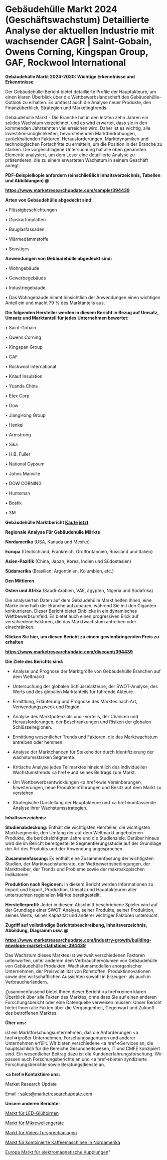 # Gebäudehülle Markt 2024 (Geschäftswachstum) Detaillierte Analyse der aktuellen Industrie mit wachsender CAGR | Saint-Gobain, Owens Corning, Kingspan Group, GAF, Rockwool International

<strong>Gebäudehülle Markt 2024-2030: Wichtige Erkenntnisse und Erkenntnisse</strong>

Der Gebäudehülle-Bericht bietet detaillierte Profile der Hauptakteure, um einen klaren Überblick über die Wettbewerbslandschaft des Gebäudehülle-Outlook zu erhalten. Es umfasst auch die Analyse neuer Produkte, den Finanzüberblick, Strategien und Marketingtrends.

Gebäudehülle Markt - Die Branche hat in den letzten zehn Jahren ein solides Wachstum verzeichnet, und es wird erwartet, dass sie in den kommenden Jahrzehnten viel erreichen wird. Daher ist es wichtig, alle Investitionsmöglichkeiten, bevorstehenden Marktbedrohungen, zurückhaltenden Faktoren, Herausforderungen, Marktdynamiken und technologischen Fortschritte zu ermitteln, um die Position in der Branche zu stärken. Die vorgeschlagene Untersuchung hat alle oben genannten Elemente analysiert, um dem Leser eine detaillierte Analyse zu präsentieren, die zu einem erwarteten Wachstum in seinem Geschäft anregt.



<strong><b>PDF-Beispielkopie anfordern (einschließlich Inhaltsverzeichnis, Tabellen und Abbildungen) @ </b></strong>

<strong><a href=https://www.marketresearchupdate.com/sample/394439>

<strong>https://www.marketresearchupdate.com/sample/394439</u></a></strong></strong>



<strong>Arten von Gebäudehülle abgedeckt sind:</strong>

• Flüssigbeschichtungen

• Gipskartonplatten

• Bauglasfassaden

• Wärmedämmstoffe

• Sonstiges



<strong>Anwendungen von Gebäudehülle abgedeckt sind:</strong>

• Wohngebäude

• Gewerbegebäude

• Industriegebäude

• Das Wohngebäude nimmt hinsichtlich der Anwendungen einen wichtigen Anteil ein und macht 79 % des Marktanteils aus.



<strong>Die folgenden Hersteller werden in diesem Bericht in Bezug auf Umsatz, Umsatz und Marktanteil für jedes Unternehmen bewertet:</strong>

• Saint-Gobain

• Owens Corning

• Kingspan Group

• GAF

• Rockwool International

• Knauf Insulation

• Yuanda China

• Etex Corp

• Dow

• JiangHong Group

• Henkel

• Armstrong

• Sika

• H.B. Fuller

• National Gypsum

• Johns Manville

• DOW CORNING

• Huntsman

• Bostik

• 3M



<strong>Gebäudehülle Marktbericht <a href=https://www.marketresearchupdate.com/buynow/394439>Kaufe jetzt</a></strong>



<strong>Regionale Analyse Für Gebäudehülle Märkte</strong>



<strong>Nordamerika</strong> (USA, Kanada und Mexiko)



<strong>Europa</strong> (Deutschland, Frankreich, Großbritannien, Russland und Italien)



<strong>Asien-Pazifik</strong> (China, Japan, Korea, Indien und Südostasien)



<strong>Südamerika</strong> (Brasilien, Argentinien, Kolumbien, etc.)



<strong>Den Mittleren</strong> 

<strong>Osten und Afrika</strong> (Saudi-Arabien, VAE, ägypten, Nigeria und Südafrika)

Die analysierten Daten auf dem Gebäudehülle Markt helfen Ihnen, eine Marke innerhalb der Branche aufzubauen, während Sie mit den Giganten konkurrieren. Dieser Bericht bietet Einblicke in ein dynamisches Wettbewerbsumfeld. Es bietet auch einen progressiven Blick auf verschiedene Faktoren, die das Marktwachstum antreiben oder einschränken.



<strong>Klicken Sie hier, um diesen Bericht zu einem gewinnbringenden Preis zu erhalten
</strong>

<strong><a href=https://www.marketresearchupdate.com/discount/394439>https://www.marketresearchupdate.com/discount/394439</b></u></strong></a>



<strong>Die Ziele des Berichts sind:</strong>

- Analyse und Prognose der Marktgröße von Gebäudehülle Branchen auf dem Weltmarkt.

- Untersuchung der globalen Schlüsselakteure, der SWOT-Analyse, des Werts und des globalen Marktanteils für führende Akteure.

- Ermittlung, Erläuterung und Prognose des Marktes nach Art, Verwendungszweck und Region.

- Analyse des Marktpotenzials und -vorteils, der Chancen und Herausforderungen, der Beschränkungen und Risiken der globalen Schlüsselregionen.

- Ermittlung wesentlicher Trends und Faktoren, die das Marktwachstum antreiben oder hemmen.

- Analyse der Marktchancen für Stakeholder durch Identifizierung der wachstumsstarken Segmente.

- Kritische Analyse jedes Teilmarktes hinsichtlich des individuellen Wachstumstrends <a href=>und</a> seines Beitrags zum Markt.

- Um Wettbewerbsentwicklungen <a href=>wie</a> Vereinbarungen, Erweiterungen, neue Produkteinführungen und Besitz auf dem Markt zu verstehen.

- Strategische Darstellung der Hauptakteure und <a href=>umfas</a>sende Analyse ihrer Wachstumsstrategien.



<strong>Inhaltsverzeichnis:</strong>



<strong>Studienabdeckung:</strong> Enthält die wichtigsten Hersteller, die wichtigsten Marktsegmente, den Umfang der auf dem Weltmarkt angebotenen Produkte, die berücksichtigten Jahre und die Studienziele. Darüber hinaus wird die im Bericht bereitgestellte Segmentierungsstudie auf der Grundlage der Art des Produkts und der Anwendung angesprochen.



<strong>Zusammenfassung:</strong> Es enthält eine Zusammenfassung der wichtigsten Studien, der Marktwachstumsrate, der Wettbewerbsbedingungen, der Markttreiber, der Trends und Probleme sowie der makroskopischen Indikatoren.



<strong>Produktion nach Regionen:</strong> In diesem Bericht werden Informationen zu Import und Export, Produktion, Umsatz und Hauptakteuren aller untersuchten regionalen Märkte bereitgestellt.



<strong>Herstellerprofil:</strong> Jeder in diesem Abschnitt beschriebene Spieler wird auf der Grundlage einer SWOT-Analyse, seiner Produkte, seiner Produktion, seines Werts, seiner Kapazität und anderer wichtiger Faktoren untersucht.



<strong><b>Zugriff auf vollständige Berichtsbeschreibung, Inhaltsverzeichnis, Abbildung, Diagramm usw. @ </b></strong>

<strong><a href=https://www.marketresearchupdate.com/industry-growth/building-envelope-market-statistices-394439>https://www.marketresearchupdate.com/industry-growth/building-envelope-market-statistices-394439</a></strong>

Das Wachstum dieses Marktes ist weltweit verschiedenen Faktoren unterworfen, unter anderem dem Verbrauchervolumen von Gebäudehülle von Gebäudehülle Produkten, Wachstumsmodellen anorganischer Unternehmen, der Preisvolatilität von Rohstoffen, Produktinnovationen sowie den wirtschaftlichen Aussichten sowohl in Erzeuger- als auch in Verbraucherländern.

Zusammenfassend bietet Ihnen dieser Bericht <a href=>einen</a> klaren Überblick über alle Fakten des Marktes, ohne dass Sie auf einen anderen Forschungsbericht oder eine Datenquelle verweisen müssen. Unser Bericht bietet Ihnen alle Fakten über die Vergangenheit, Gegenwart und Zukunft des betroffenen Marktes.



<strong>Über uns:</strong>

 ist ein Marktforschungsunternehmen, das die Anforderungen <a href=>großer</a> Unternehmen, Forschungsagenturen und anderer Unternehmen erfüllt. Wir bieten verschiedene <a href=>Services</a> an, die hauptsächlich für die Bereiche Gesundheitswesen, IT und CMFE konzipiert sind. Ein wesentlicher Beitrag dazu ist die Kundenerfahrungsforschung. Wir passen auch Forschungsberichte an und <a href=>bieten</a> syndizierte Forschungsberichte sowie Beratungsdienste an.



<strong><a href=>Kontaktiere uns:</a></strong>

Market Research Update

Email : sales@marketresearchupdate.com



<strong>Unsere anderen Berichte:</strong>

<a href=https://www.linkedin.com/pulse/led-light-bulbs-market-2023-future-scope-demands-projected>Markt für LED-Glühbirnen</a>

<a href=https://www.linkedin.com/pulse/microwave-devices-market-outlooks-2023-size-players-cost>Markt für Mikrowellengeräte</a>

<a href=https://www.linkedin.com/pulse/video-door-phone-market-outlooks-2023-size-players>Markt für Video-Türsprechanlagen</a>

<a href=https://www.linkedin.com/pulse/north-america-combined-coffee-machines-market>Markt für kombinierte Kaffeemaschinen in Nordamerika</a>

<a href=https://www.linkedin.com/pulse/europe-electromagnetic-clutches-market-size-growth-set>Europa Markt für elektromagnetische Kupplungen</a>"

